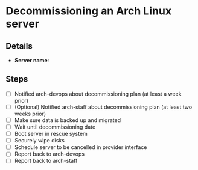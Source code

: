 <!--
This template should be used for decommissioning Arch Linux servers.
-->

# Decommissioning an Arch Linux server

## Details

- **Server name**: <!-- Put server hostname here -->

## Steps

- [ ] Notified arch-devops about decommissioning plan (at least a week prior)
- [ ] (Optional) Notified arch-staff about decommissioning plan (at least two weeks prior)
- [ ] Make sure data is backed up and migrated
- [ ] Wait until decommissioning date
- [ ] Boot server in rescue system
- [ ] Securely wipe disks
- [ ] Schedule server to be cancelled in provider interface
- [ ] Report back to arch-devops
- [ ] Report back to arch-staff
